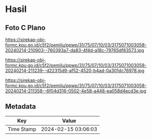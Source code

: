 # Hasil

## Foto C Plano

https://sirekap-obj-formc.kpu.go.id/c5f2/pemilu/ppwp/31/75/07/10/03/3175071003058-20240214-210903--760393a7-da83-4f4d-a18c-79765df83573.jpg

https://sirekap-obj-formc.kpu.go.id/c5f2/pemilu/ppwp/31/75/07/10/03/3175071003058-20240214-211239--d22315d9-af52-4520-b4ad-0a301dc76978.jpg

https://sirekap-obj-formc.kpu.go.id/c5f2/pemilu/ppwp/31/75/07/10/03/3175071003058-20240214-211358--6f04d316-0502-4e58-a448-ea058d4ecd3e.jpg


## Metadata

| Key        | Value               |
| ---------- | ------------------- |
| Time Stamp | 2024-02-15 03:06:03 |



